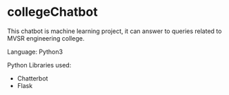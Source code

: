 # collegeChatbot
This chatbot is machine learning project, it can answer to queries related to MVSR engineering college.

Language: Python3

Python Libraries used:
- Chatterbot
- Flask

